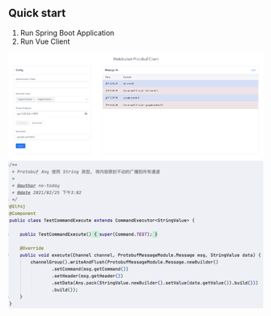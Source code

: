 ## Quick start

1. Run Spring Boot Application
2. Run Vue Client

![client page](pic/client.png)
![test command](pic/test_command.png)